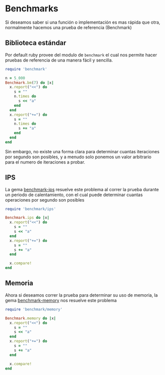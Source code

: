 # Benchmarks

Si deseamos saber si una función o implementación es mas rápida que otra, normalmente hacemos una prueba de referencia (Benchmark)

## Biblioteca estándar

Por default ruby provee del modulo de `benchmark` el cual nos permite hacer pruebas de referencia de una manera fácil y sencilla.

```ruby
require 'benchmark'

n = 5_000
Benchmark.bm(7) do |x|
  x.report("<<") do
    s = ""
    n.times do
      s << "a"
    end
  end
  x.report("+=") do
    s = ""
    n.times do
      s += "a"
    end
  end
end
```

Sin embargo, no existe una forma clara para determinar cuantas iteraciones por segundo son posibles, y a menudo solo ponemos un valor arbitrario para el numero de iteraciones a probar.

## IPS

La gema [benchmark-ips](https://rubygems.org/gems/benchmark-ips) resuelve este problema al correr la prueba durante un periodo de calentamiento, con el cual puede determinar cuantas operaciones por segundo son posibles

```ruby
require 'benchmark/ips'

Benchmark.ips do |x|
  x.report("<<") do
    s = ""
    s << "a"
  end
  x.report("+=") do
    s = ""
    s += "a"
  end

  x.compare!
end
```

## Memoria

Ahora si deseamos correr la prueba para determinar su uso de memoria, la gema [benchmark-memory](https://rubygems.org/gems/benchmark-memory) nos resuelve este problema

```ruby
require 'benchmark/memory'

Benchmark.memory do |x|
  x.report("<<") do
    s = ""
    s << "a"
  end
  x.report("+=") do
    s = ""
    s += "a"
  end

  x.compare!
end
```
